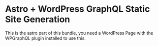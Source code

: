 # Astro + WordPress GraphQL Static Site Generation

This is the astro part of this bundle, you need a WordPress Page with the WPGraphQL plugin installed to use this.


